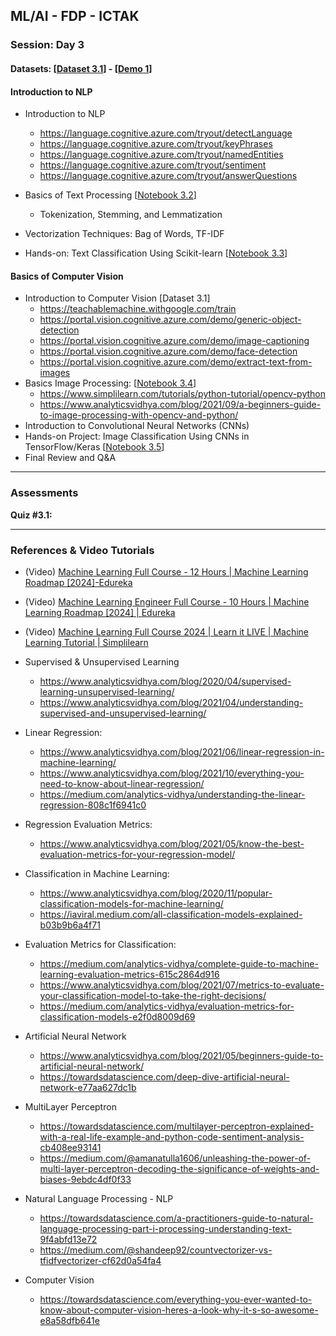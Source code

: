 

## **ML/AI - FDP - ICTAK**
### **Session: Day 3**
#### **Datasets:** [[Dataset 3.1](https://github.com/tech4alltraining/aiml/raw/refs/heads/main/datasets_cv_nlp.zip)] -  [[Demo 1](https://techcommunity.microsoft.com/blog/azure-ai-services-blog/explore-azure-ai-services-curated-list-of-prebuilt-models-and-demos/4230788)]
#### **Introduction to NLP**
- Introduction to NLP
  - https://language.cognitive.azure.com/tryout/detectLanguage
  - https://language.cognitive.azure.com/tryout/keyPhrases
  - https://language.cognitive.azure.com/tryout/namedEntities
  - https://language.cognitive.azure.com/tryout/sentiment
  - https://language.cognitive.azure.com/tryout/answerQuestions

- Basics of Text Processing  [[Notebook 3.2](https://colab.research.google.com/drive/1gQXofW7Q86UFYL4h3Af6Chcr4ClNmd5U?usp=sharing)]
  - Tokenization, Stemming, and Lemmatization
- Vectorization Techniques: Bag of Words, TF-IDF
- Hands-on: Text Classification Using Scikit-learn [[Notebook 3.3](https://colab.research.google.com/drive/1nsgcf5I86me2yyKoWdyh9Cpas0A5ZBTV?usp=sharing)]

#### **Basics of Computer Vision**

- Introduction to Computer Vision [Dataset 3.1]
  - https://teachablemachine.withgoogle.com/train
  - https://portal.vision.cognitive.azure.com/demo/generic-object-detection
  - https://portal.vision.cognitive.azure.com/demo/image-captioning
  - https://portal.vision.cognitive.azure.com/demo/face-detection
  - https://portal.vision.cognitive.azure.com/demo/extract-text-from-images
- Basics Image Processing: [[Notebook 3.4]()]
  - https://www.simplilearn.com/tutorials/python-tutorial/opencv-python
  - https://www.analyticsvidhya.com/blog/2021/09/a-beginners-guide-to-image-processing-with-opencv-and-python/
- Introduction to Convolutional Neural Networks (CNNs)
- Hands-on Project: Image Classification Using CNNs in TensorFlow/Keras [[Notebook 3.5](https://colab.research.google.com/drive/1__mIJ7vivKvJ13kgtV-sx-nwotZFaqYR?usp=sharing)]
- Final Review and Q&A
---

### **Assessments**
**Quiz #3.1:**
___

### **References & Video Tutorials**
- (Video) [Machine Learning Full Course - 12 Hours | Machine Learning Roadmap [2024]-Edureka](https://www.youtube.com/watch?v=N5fSpaaxoZc)
- (Video) [Machine Learning Engineer Full Course - 10 Hours | Machine Learning Roadmap [2024] | Edureka](https://www.youtube.com/watch?v=kx7JCsRdMGQ)
- (Video) [Machine Learning Full Course 2024 | Learn it LIVE | Machine Learning Tutorial | Simplilearn](https://www.youtube.com/watch?v=fTmR-br9Mjw)
- Supervised & Unsupervised Learning
  - https://www.analyticsvidhya.com/blog/2020/04/supervised-learning-unsupervised-learning/
  - https://www.analyticsvidhya.com/blog/2021/04/understanding-supervised-and-unsupervised-learning/
- Linear Regression:
  - https://www.analyticsvidhya.com/blog/2021/06/linear-regression-in-machine-learning/
  - https://www.analyticsvidhya.com/blog/2021/10/everything-you-need-to-know-about-linear-regression/
  - https://medium.com/analytics-vidhya/understanding-the-linear-regression-808c1f6941c0
- Regression Evaluation Metrics:
  - https://www.analyticsvidhya.com/blog/2021/05/know-the-best-evaluation-metrics-for-your-regression-model/
- Classification in Machine Learning:
  - https://www.analyticsvidhya.com/blog/2020/11/popular-classification-models-for-machine-learning/
  - https://iaviral.medium.com/all-classification-models-explained-b03b9b6a4f71
- Evaluation Metrics for Classification:
  - https://medium.com/analytics-vidhya/complete-guide-to-machine-learning-evaluation-metrics-615c2864d916
  - https://www.analyticsvidhya.com/blog/2021/07/metrics-to-evaluate-your-classification-model-to-take-the-right-decisions/
  - https://medium.com/analytics-vidhya/evaluation-metrics-for-classification-models-e2f0d8009d69
- Artificial Neural Network
  - https://www.analyticsvidhya.com/blog/2021/05/beginners-guide-to-artificial-neural-network/
  - https://towardsdatascience.com/deep-dive-artificial-neural-network-e77aa627dc1b
- MultiLayer Perceptron
  - https://towardsdatascience.com/multilayer-perceptron-explained-with-a-real-life-example-and-python-code-sentiment-analysis-cb408ee93141
  - https://medium.com/@amanatulla1606/unleashing-the-power-of-multi-layer-perceptron-decoding-the-significance-of-weights-and-biases-9ebdc4df0f33

- Natural Language Processing - NLP
  - https://towardsdatascience.com/a-practitioners-guide-to-natural-language-processing-part-i-processing-understanding-text-9f4abfd13e72
  - https://medium.com/@shandeep92/countvectorizer-vs-tfidfvectorizer-cf62d0a54fa4
- Computer Vision
  - https://towardsdatascience.com/everything-you-ever-wanted-to-know-about-computer-vision-heres-a-look-why-it-s-so-awesome-e8a58dfb641e
